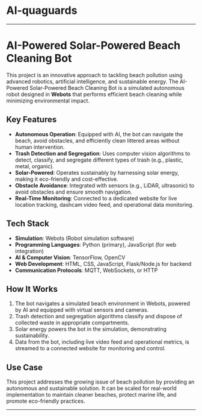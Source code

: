 # AI-quaguards

---

# **AI-Powered Solar-Powered Beach Cleaning Bot**

This project is an innovative approach to tackling beach pollution using advanced robotics, artificial intelligence, and sustainable energy. The AI-Powered Solar-Powered Beach Cleaning Bot is a simulated autonomous robot designed in **Webots** that performs efficient beach cleaning while minimizing environmental impact.

## **Key Features**
- **Autonomous Operation**: Equipped with AI, the bot can navigate the beach, avoid obstacles, and efficiently clean littered areas without human intervention.
- **Trash Detection and Segregation**: Uses computer vision algorithms to detect, classify, and segregate different types of trash (e.g., plastic, metal, organic).
- **Solar-Powered**: Operates sustainably by harnessing solar energy, making it eco-friendly and cost-effective.
- **Obstacle Avoidance**: Integrated with sensors (e.g., LiDAR, ultrasonic) to avoid obstacles and ensure smooth navigation.
- **Real-Time Monitoring**: Connected to a dedicated website for live location tracking, dashcam video feed, and operational data monitoring.

## **Tech Stack**
- **Simulation**: Webots (Robot simulation software)
- **Programming Languages**: Python (primary), JavaScript (for web integration)
- **AI & Computer Vision**: TensorFlow, OpenCV
- **Web Development**: HTML, CSS, JavaScript, Flask/Node.js for backend
- **Communication Protocols**: MQTT, WebSockets, or HTTP

## **How It Works**
1. The bot navigates a simulated beach environment in Webots, powered by AI and equipped with virtual sensors and cameras.
2. Trash detection and segregation algorithms classify and dispose of collected waste in appropriate compartments.
3. Solar energy powers the bot in the simulation, demonstrating sustainability.
4. Data from the bot, including live video feed and operational metrics, is streamed to a connected website for monitoring and control.

## **Use Case**
This project addresses the growing issue of beach pollution by providing an autonomous and sustainable solution. It can be scaled for real-world implementation to maintain cleaner beaches, protect marine life, and promote eco-friendly practices.

---
